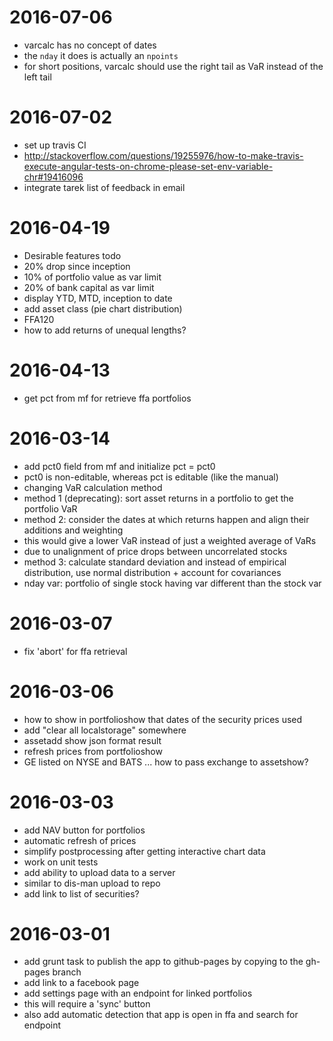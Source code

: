 # 2016-07-06
* varcalc has no concept of dates
 * the `nday` it does is actually an `npoints`
* for short positions, varcalc should use the right tail as VaR instead of the left tail

# 2016-07-02
* set up travis CI
 * http://stackoverflow.com/questions/19255976/how-to-make-travis-execute-angular-tests-on-chrome-please-set-env-variable-chr#19416096
* integrate tarek list of feedback in email

# 2016-04-19
* Desirable features todo
 * 20% drop since inception
 * 10% of portfolio value as var limit
 * 20% of bank capital as var limit
 * display YTD, MTD, inception to date
 * add asset class (pie chart distribution)
 * FFA120
* how to add returns of unequal lengths?

# 2016-04-13
* get pct from mf for retrieve ffa portfolios

# 2016-03-14
* add pct0 field from mf and initialize pct = pct0
 * pct0 is non-editable, whereas pct is editable (like the manual)
* changing VaR calculation method
 * method 1 (deprecating): sort asset returns in a portfolio to get the portfolio VaR
 * method 2: consider the dates at which returns happen and align their additions and weighting
  * this would give a lower VaR instead of just a weighted average of VaRs
  * due to unalignment of price drops between uncorrelated stocks
 * method 3: calculate standard deviation and instead of empirical distribution, use normal distribution + account for covariances
* nday var: portfolio of single stock having var different than the stock var

# 2016-03-07
* fix 'abort' for ffa retrieval

# 2016-03-06
* how to show in portfolioshow that dates of the security prices used
* add "clear all localstorage" somewhere
* assetadd show json format result
* refresh prices from portfolioshow
* GE listed on NYSE and BATS ... how to pass exchange to assetshow?

# 2016-03-03
* add NAV button for portfolios
* automatic refresh of prices
* simplify postprocessing after getting interactive chart data
* work on unit tests
* add ability to upload data to a server 
 * similar to dis-man upload to repo
* add link to list of securities?

# 2016-03-01
* add grunt task to publish the app to github-pages by copying to the gh-pages branch
* add link to a facebook page
* add settings page with an endpoint for linked portfolios
 * this will require a 'sync' button
 * also add automatic detection that app is open in ffa and search for endpoint
